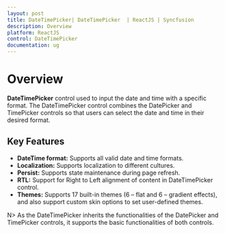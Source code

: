 ```yaml
---
layout: post
title: DateTimePicker| DateTimePicker  | ReactJS | Syncfusion
description: Overview
platform: ReactJS
control: DateTimePicker
documentation: ug
---
```


# Overview

**DateTimePicker** control used to input the date and time with a specific format. The DateTimePicker control combines the DatePicker and TimePicker controls so that users can select the date and time in their desired format.

## Key Features

* **DateTime format:** Supports all valid date and time formats.
* **Localization:** Supports localization to different cultures.
* **Persist:** Supports state maintenance during page refresh.
* **RTL:** Support for Right to Left alignment of content in DateTimePicker control.
* **Themes:** Supports 17 built-in themes (6 – flat and 6 – gradient effects), and also support custom skin options to set user-defined themes.


N> As the DateTimePicker inherits the functionalities of the DatePicker and TimePicker controls, it supports the basic functionalities of both controls.

